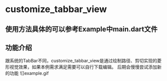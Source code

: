 <!-- 
This README describes the package. If you publish this package to pub.dev,
this README's contents appear on the landing page for your package.

For information about how to write a good package README, see the guide for
[writing package pages](https://dart.dev/guides/libraries/writing-package-pages). 

For general information about developing packages, see the Dart guide for
[creating packages](https://dart.dev/guides/libraries/create-library-packages)
and the Flutter guide for
[developing packages and plugins](https://flutter.dev/developing-packages). 
-->

# customize_tabbar_view
## 使用方法具体的可以参考Example中main.dart文件
## 功能介绍
  跟系统的TabBar不同，customize_tabbar_view是通过绘制路径、剪切实现的菱形视觉效果，如果本例需求满足需要可以自行下载编辑。
  后期会慢慢尝试添加新的功能
  ![]example.gif
